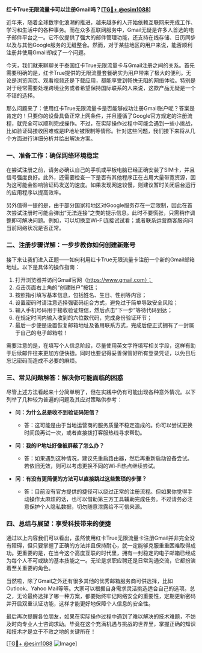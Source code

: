 **红卡True无限流量卡可以注册Gmail吗？[[TG💪+ @esim1088](https://t.me/s/esim1088)]**

近年来，随着全球数字化浪潮的推进，越来越多的人开始依赖互联网来完成工作、学习和生活中的各种事务。而在众多互联网服务中，Gmail无疑是许多人首选的电子邮件平台之一。它不仅提供了强大的邮件管理功能，还支持在线存储、日历同步以及与其他Google服务的无缝整合。然而，对于某些地区的用户来说，能否顺利注册并使用Gmail却成了一个问题。

今天，我们就来聊聊关于泰国红卡True无限流量卡与Gmail注册之间的关系。首先需要明确的是，红卡True提供的无限流量套餐确实为用户带来了极大的便利。无论是浏览网页、观看视频还是下载应用，都能享受到畅快无阻的网络体验。特别是对于经常需要处理跨境业务或者希望保持国际联系的人来说，这款产品无疑是一个不错的选择。

那么问题来了：使用红卡True无限流量卡是否能够成功注册Gmail账户呢？答案是肯定的！只要你的设备具备正常上网条件，并且遵循了Google官方规定的注册流程，就完全可以顺利完成操作。不过，在实际操作过程中可能会遇到一些小挑战，比如验证码接收困难或是IP地址被限制等情形。针对这些问题，我们接下来将从几个方面进行详细分析并给出解决方案。

### 一、准备工作：确保网络环境稳定

在尝试注册之前，请务必确认自己的手机或平板电脑已经正确安装了SIM卡，并且信号强度良好。此外，还需要检查一下是否有其他程序正在占用大量带宽资源，因为这可能会影响验证码发送的速度。如果发现网速较慢，则建议暂时关闭后台运行的应用程序以提高效率。

另外值得一提的是，由于部分国家和地区对Google服务存在一定限制，因此在首次尝试注册时可能会弹出“无法连接”之类的提示信息。此时不要慌张，只需稍作调整即可解决问题。例如，可以切换至Wi-Fi连接试试看；或者联系运营商客服询问当前网络状况是否正常。

### 二、注册步骤详解：一步步教你如何创建新账号

接下来让我们进入正题——如何利用红卡True无限流量卡注册一个新的Gmail邮箱地址。以下是具体的操作指南：

1. 打开浏览器并访问Gmail官网（https://www.gmail.com）；
2. 点击页面右上角的“创建账户”按钮；
3. 按照指引填写基本信息，包括姓名、生日、性别等内容；
4. 设置密码时请注意选择强密码组合方式，避免过于简单导致安全风险；
5. 输入手机号码用于接收验证短信，然后点击“下一步”等待代码到达；
6. 在规定时间内输入收到的六位数代码，完成身份验证环节；
7. 最后一步便是设置恢复邮箱地址及备用联系方式，完成后便正式拥有了一封属于自己的电子邮箱啦！

需要注意的是，在填写个人信息阶段，尽量使用英文字符填写相关字段，这样有助于后续邮件往来更加方便快捷。同时也要记得妥善保管好所有登录凭证，以免日后忘记密码而造成不必要的麻烦。

### 三、常见问题解答：解决你可能面临的困惑

尽管上述方法看起来十分简单明了，但在实践中仍有可能出现各种意外情况。以下列举了几种较为普遍的问题及其应对策略供参考：

- **问：为什么总是收不到验证码短信？**
  - 答：这可能是由于当地运营商的服务质量不稳定造成的。你可以尝试更换时间段再试一次，或者直接拨打客服热线寻求帮助。
  
- **问：我的IP地址好像被屏蔽了怎么办？**
  - 答：如果遇到这种情况，建议先重启路由器，然后再重新启动设备尝试。若依旧无效，则可以考虑更换不同的Wi-Fi热点继续尝试。

- **问：有没有更简便的方法可以直接跳过这些繁琐的步骤？**
  - 答：目前没有官方提供的捷径可以绕过正常的注册流程。但如果你觉得手动操作太麻烦的话，也可以借助第三方工具辅助完成任务。不过请务必注意保护个人隐私数据，切勿随意泄露给不可信来源。

### 四、总结与展望：享受科技带来的便捷

通过以上内容我们可以看出，虽然使用红卡True无限流量卡注册Gmail并非完全没有障碍，但只要掌握了正确的方法并且保持耐心，就一定能够克服重重困难取得成功。更重要的是，在当今这个高度互联的时代里，拥有一封稳定的电子邮箱已经成为每个人不可或缺的基本技能之一。无论是求职应聘还是日常沟通交流，它都扮演着至关重要的角色。

当然啦，除了Gmail之外还有很多其他的优秀邮箱服务商可供选择，比如Outlook、Yahoo Mail等等。大家可以根据自身需求灵活挑选适合自己的选项。总之，无论最终选择了哪一种方案，都要始终牢记网络安全的重要性，定期更新密码并开启双重认证功能，这样才能更好地保障个人信息的安全性。

最后再次提醒各位朋友，如果在实际操作过程中遇到了难以解决的技术难题，不妨及时向专业人士咨询求助。毕竟在这个充满机遇与挑战的世界里，掌握正确的知识和技术才是立于不败之地的关键所在！

[[TG💪+ @esim1088](https://t.me/s/esim1088) ![Image](https://i.postimg.cc/4NQfJmqS/Snipaste-2025-05-13-00-14-12.png)]